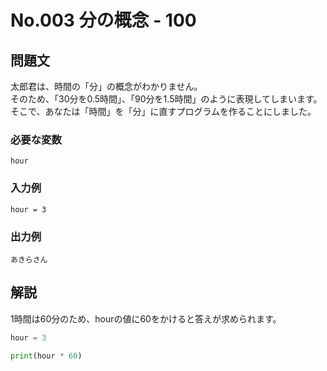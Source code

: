 # No.003 分の概念 - 100
## 問題文
太郎君は、時間の「分」の概念がわかりません。<br>
そのため、「30分を0.5時間」、「90分を1.5時間」のように表現してしまいます。<br>
そこで、あなたは「時間」を「分」に直すプログラムを作ることにしました。
### 必要な変数
```
hour
```
### 入力例
```
hour = 3
```
### 出力例
```
あきらさん
```
## 解説
1時間は60分のため、hourの値に60をかけると答えが求められます。
```py
hour = 3

print(hour * 60)
```